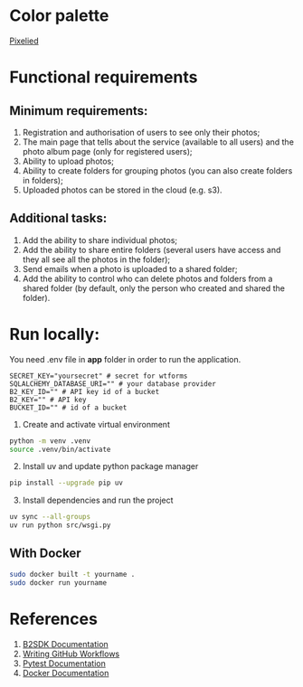 # Color palette

[Pixelied](https://pixelied.com/colors/palette-visualizer/f72585-b5179e-7209b7-560bad-480ca8-3a0ca3-3f37c9-4361ee-4895ef-4cc9f0)

# Functional requirements

## Minimum requirements:

1. Registration and authorisation of users to see only their photos;
2. The main page that tells about the service (available to all users) and the photo album page (only for registered users);
3. Ability to upload photos;
4. Ability to create folders for grouping photos (you can also create folders in folders);
5. Uploaded photos can be stored in the cloud (e.g. s3).

## Additional tasks:

1. Add the ability to share individual photos;
2. Add the ability to share entire folders (several users have access and they all see all the photos in the folder);
3. Send emails when a photo is uploaded to a shared folder;
4. Add the ability to control who can delete photos and folders from a shared folder (by default, only the person who created and shared the folder).

# Run locally:

You need .env file in **app** folder in order to run the application.

```.env
SECRET_KEY="yoursecret" # secret for wtforms
SQLALCHEMY_DATABASE_URI="" # your database provider
B2_KEY_ID="" # API key id of a bucket
B2_KEY="" # API key
BUCKET_ID="" # id of a bucket
```

1. Create and activate virtual environment

```bash
python -m venv .venv
source .venv/bin/activate
```

2. Install uv and update python package manager

```bash
pip install --upgrade pip uv
```

3. Install dependencies and run the project

```bash
uv sync --all-groups
uv run python src/wsgi.py
```

## With Docker

```bash
sudo docker built -t yourname .
sudo docker run yourname
```

# References

1. [B2SDK Documentation](https://b2-sdk-python.readthedocs.io)
2. [Writing GitHub Workflows](https://docs.github.com/en/actions/writing-workflows)
3. [Pytest Documentation](https://docs.pytest.org)
4. [Docker Documentation](https://docs.docker.com)
